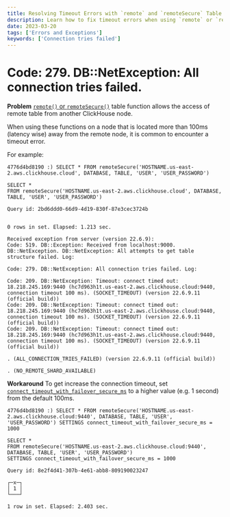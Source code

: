```yaml
---
title: Resolving Timeout Errors with `remote` and `remoteSecure` Table Functions
description: Learn how to fix timeout errors when using `remote` or `remoteSecure` table functions in ClickHouse by adjusting the connection timeout settings.
date: 2023-03-20
tags: ['Errors and Exceptions']
keywords: ['Connection tries failed']
---
```


# Code: 279. DB::NetException: All connection tries failed.

**Problem**
[`remote()` or `remoteSecure()`](https://clickhouse.com/docs/en/sql-reference/table-functions/remote/) table function allows the access of remote table from another ClickHouse node.

When using these functions on a node that is located more than 100ms (latency wise) away from the remote node, it is common to encounter a timeout error. 

<!-- truncate -->

For example:

```
4776d4bd8190 :) SELECT * FROM remoteSecure('HOSTNAME.us-east-2.aws.clickhouse.cloud', DATABASE, TABLE, 'USER', 'USER_PASSWORD')

SELECT *
FROM remoteSecure('HOSTNAME.us-east-2.aws.clickhouse.cloud', DATABASE, TABLE, 'USER', 'USER_PASSWORD')

Query id: 2bd6ddd0-66d9-4d19-830f-87e3cec3724b


0 rows in set. Elapsed: 1.213 sec.

Received exception from server (version 22.6.9):
Code: 519. DB::Exception: Received from localhost:9000. DB::NetException. DB::NetException: All attempts to get table structure failed. Log:

Code: 279. DB::NetException: All connection tries failed. Log:

Code: 209. DB::NetException: Timeout: connect timed out: 18.218.245.169:9440 (hc7d963h1t.us-east-2.aws.clickhouse.cloud:9440, connection timeout 100 ms). (SOCKET_TIMEOUT) (version 22.6.9.11 (official build))
Code: 209. DB::NetException: Timeout: connect timed out: 18.218.245.169:9440 (hc7d963h1t.us-east-2.aws.clickhouse.cloud:9440, connection timeout 100 ms). (SOCKET_TIMEOUT) (version 22.6.9.11 (official build))
Code: 209. DB::NetException: Timeout: connect timed out: 18.218.245.169:9440 (hc7d963h1t.us-east-2.aws.clickhouse.cloud:9440, connection timeout 100 ms). (SOCKET_TIMEOUT) (version 22.6.9.11 (official build))

. (ALL_CONNECTION_TRIES_FAILED) (version 22.6.9.11 (official build))

. (NO_REMOTE_SHARD_AVAILABLE)
```

**Workaround**
To get increase the connection timeout, set [`connect_timeout_with_failover_secure_ms`](https://github.com/ClickHouse/ClickHouse/blob/master/src/Core/Settings.h#L67) to a higher value (e.g. 1 second) from the default 100ms.

```
4776d4bd8190 :) SELECT * FROM remoteSecure('HOSTNAME.us-east-2.aws.clickhouse.cloud:9440', DATABASE, TABLE, 'USER', 'USER_PASSWORD') SETTINGS connect_timeout_with_failover_secure_ms = 1000

SELECT *
FROM remoteSecure('HOSTNAME.us-east-2.aws.clickhouse.cloud:9440', DATABASE, TABLE, 'USER', 'USER_PASSWORD')
SETTINGS connect_timeout_with_failover_secure_ms = 1000

Query id: 8e2f4d41-307b-4e61-abb8-809190023247

┌─x─┐
│ 1 │
└───┘

1 row in set. Elapsed: 2.403 sec.
```
